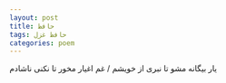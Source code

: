 ```yaml
---
layout: post
title: حافظ
tags: حافظ غزل
categories: poem
---
```


یار بیگانه مشو تا نبری از خویشم / غم اغیار مخور تا نکنی ناشادم